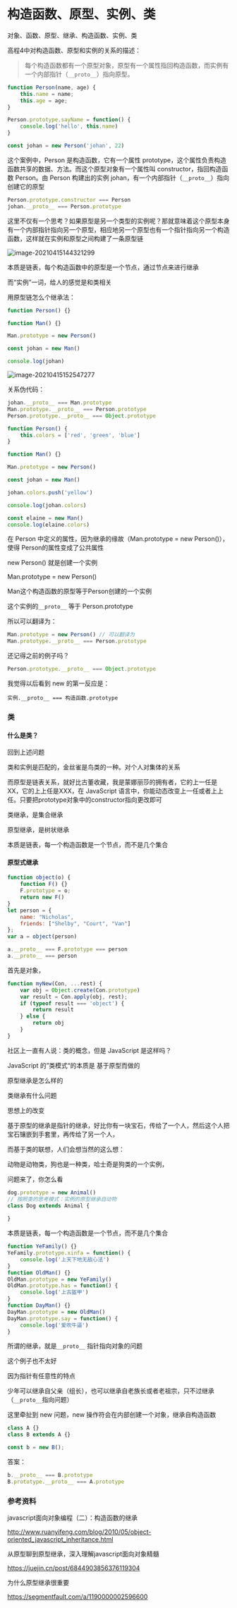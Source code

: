 # 构造函数、原型、实例、类



对象、函数、原型、继承、构造函数、实例、类



高程4中对构造函数、原型和实例的关系的描述：

> 每个构造函数都有一个原型对象，原型有一个属性指回构造函数，而实例有一个内部指针（`__proto__`）指向原型。

```javascript
function Person(name, age) {
    this.name = name;
    this.age = age;
}

Person.prototype.sayName = function() {
    console.log('hello', this.name)
}

const johan = new Person('johan', 22)

```

这个案例中，Person 是构造函数，它有一个属性 prototype，这个属性负责构造函数共享的数据、方法。而这个原型对象有一个属性叫 constructor，指回构造函数 Person。由 Person 构建出的实例 johan，有一个内部指针（`__proto__`）指向创建它的原型

```javascript
Person.prototype.constructor === Person
johan.__proto__ === Person.prototype
```

这里不仅有一个思考？如果原型是另一个类型的实例呢？那就意味着这个原型本身有一个内部指针指向另一个原型，相应地另一个原型也有一个指针指向另一个构造函数，这样就在实例和原型之间构建了一条原型链

![image-20210415144321299](https://i.loli.net/2021/04/15/nfZbSWMTjVzr2lv.png)

本质是链表，每个构造函数中的原型是一个节点，通过节点来进行继承

而“实例”一词，给人的感觉是和类相关



用原型链怎么个继承法：

```javascript
function Person() {}

function Man() {}

Man.prototype = new Person()

const johan = new Man()

console.log(johan)
```

![image-20210415152547277](https://i.loli.net/2021/04/15/YIUl3MLayuTpNRk.png)

关系伪代码：

```javascript
johan.__proto__ === Man.prototype
Man.prototype.__proto__ === Person.prototype
Person.prototype.__proto__ === Object.prototype
```



```javascript
function Person() {
    this.colors = ['red', 'green', 'blue']
}

function Man() {}

Man.prototype = new Person()

const johan = new Man()

johan.colors.push('yellow')

console.log(johan.colors)

const elaine = new Man()
console.log(elaine.colors)
```

在 Person 中定义的属性，因为继承的缘故（Man.prototype = new Person()），使得 Person的属性变成了公共属性

new Person() 就是创建一个实例

Man.prototype = new Person()

Man这个构造函数的原型等于Person创建的一个实例

这个实例的`__proto__` 等于 Person.prototype

所以可以翻译为：

```javascript
Man.prototype = new Person() // 可以翻译为
Man.prototype.__proto__ === Person.prototype
```





还记得之前的例子吗？

```javascript
Person.prototype.__proto__ === Object.prototype
```



我觉得以后看到 new 的第一反应是：

`实例.__proto__ === 构造函数.prototype`



### 类

#### 什么是类？







回到上述问题

类和实例是匹配的，金丝雀是鸟类的一种。对个人对集体的关系

而原型是链表关系，就好比古董收藏，我是蒙娜丽莎的拥有者，它的上一任是XX，它的上上任是XXX，在 JavaScript 语言中，你能动态改变上一任或者上上任。只要把prototype对象中的constructor指向更改即可

类继承，是集合继承

原型继承，是树状继承



本质是链表，每一个构造函数是一个节点，而不是几个集合













#### 原型式继承

```javascript
function object(o) {
    function F() {}
    F.prototype = o;
    return new F()
}
let person = { 
 	name: "Nicholas", 
 	friends: ["Shelby", "Court", "Van"] 
}; 
var a = object(person)

a.__proto__ === F.prototype === person
a.__proto__ === person
```









首先是对象，

```javascript
function myNew(Con, ...rest) {
    var obj = Object.create(Con.prototype)
    var result = Con.apply(obj, rest);
    if (typeof result === 'object') {
        return result
    } else {
        return obj
    }
}
```









社区上一直有人说：类的概念，但是 JavaScript 是这样吗？

JavaScript 的”类模式“的本质是 基于原型而做的

原型继承是怎么样的



类继承有什么问题

思想上的改变

基于原型的继承是指针的继承，好比你有一块宝石，传给了一个人，然后这个人把宝石镶嵌到手套里，再传给了另一个人，



而基于类的联想，人们会想当然的这么想：

动物是动物类，狗也是一种类，哈士奇是狗类的一个实例，

问题来了，你怎么看

```javascript
dog.prototype = new Animal()
// 按照类的思考模式：实例的原型继承自动物
class Dog extends Animal {
    
}
```





本质是链表，每一个构造函数是一个节点，而不是几个集合





```javascript
function YeFamily() {}
YeFamily.prototype.xinfa = function() {
    console.log('上天下地无敌心法')
}
function OldMan() {}
OldMan.prototype = new YeFamily()
OldMan.prototype.has = function() {
    console.log('上古盔甲')
}
function DayMan() {}
DayMan.prototype = new OldMan()
DayMan.prototype.say = function() {
    console.log('爱吹牛逼')
}
```



所谓的继承，就是`__proto__` 指针指向对象的问题



这个例子也不太好

因为指针有任意性的特点

少年可以继承自父亲（组长），也可以继承自老族长或者老祖宗，只不过继承（`__proto__`指向问题）

这里牵扯到 new 问题，new 操作符会在内部创建一个对象，继承自构造函数





```javascript
class A {}
class B extends A {}

const b = new B();
```



答案：

```javascript
b.__proto__ === B.prototype 
B.prototype.__proto__ === A.prototype
```









### 参考资料

javascript面向对象编程（二）：构造函数的继承

http://www.ruanyifeng.com/blog/2010/05/object-oriented_javascript_inheritance.html



从原型聊到原型继承，深入理解javascript面向对象精髓

https://juejin.cn/post/6844903856376119304



为什么原型继承很重要

https://segmentfault.com/a/1190000002596600